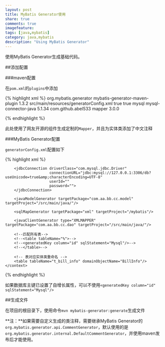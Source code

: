 ```yaml
---
layout: post
title: MyBatis Generator使用
share: true
comments: true
imagefeature:
tags: [java,mybatis]
category: java,mybatis
description: "Using MyBatis Generator"
---
```


使用MyBatis Generator生成基础代码。

<!--more-->

##添加配置

###maven配置

在`pom.xml`的`plugins`中添加

{% highlight xml %}
<plugin>
    <groupId>org.mybatis.generator</groupId>
    <artifactId>mybatis-generator-maven-plugin</artifactId>
    <version>1.3.2</version>
    <configuration>
        <configurationFile>src/main/resources/generatorConfig.xml</configurationFile>
        <overwrite>true</overwrite>
        <verbose>true</verbose>
    </configuration>
    <dependencies>
        <dependency>
            <groupId>mysql</groupId>
            <artifactId>mysql-connector-java</artifactId>
            <version>5.1.34</version>
        </dependency>
        <dependency>
            <groupId>com.github.abel533</groupId>
            <artifactId>mapper</artifactId>
            <version>3.0.0</version>
        </dependency>
    </dependencies>
</plugin>


{%  endhighlight %}

此处使用了网友开源的组件生成定制的`Mapper`，并且为实体类添加了中文注释

###MyBatis Generator配置

`generatorConfig.xml`配置如下

{% highlight xml %}
<?xml version="1.0" encoding="UTF-8"?>
<!DOCTYPE generatorConfiguration
        PUBLIC "-//mybatis.org//DTD MyBatis Generator Configuration 1.0//EN"
        "http://mybatis.org/dtd/mybatis-generator-config_1_0.dtd">
<generatorConfiguration>
    <!-- 如果pom的plugin中没有配置使用的驱动，这里要使用绝对路径指定驱动 -->
    <!--<classPathEntry location="mysql-connector-java-5.1.34.jar"/>-->
    <context id="Mysql" targetRuntime="MyBatis3Simple" defaultModelType="flat">
    <property name="beginningDelimiter" value="`"/>
        <property name="endingDelimiter" value="`"/>
        <property name="javaFileEncoding" value="UTF-8"/>
        <plugin type="com.github.abel533.generator.MapperPlugin">
            <property name="mappers" value="com.github.abel533.mapper.Mapper"/>
        </plugin>

        <jdbcConnection driverClass="com.mysql.jdbc.Driver"
                        connectionURL="jdbc:mysql://127.0.0.1:3306/db?useUnicode=true&amp;characterEncoding=UTF-8"
                        userId=""
                        password="">
        </jdbcConnection>

        <javaModelGenerator targetPackage="com.aa.bb.cc.model" targetProject="/src/main/java/"/>

        <sqlMapGenerator targetPackage="xml" targetProject="/mybatis"/>

        <javaClientGenerator type="XMLMAPPER" targetPackage="com.aa.bb.cc.dao" targetProject="/src/main/java/"/>

        <!--匹配所有表-->
        <!--<table tableName="%">-->
        <!--<generatedKey column="id" sqlStatement="Mysql"/>-->
        <!--</table>-->

        <!-- 表对应实体类重命名 -->
        <table tableName="t_bill_info" domainObjectName="BillInfo"/>
    </context>
</generatorConfiguration>
{%  endhighlight %}

如果数据库主键已设置了自增长属性，可以不使用`<generatedKey column="id" sqlStatement="Mysql"/>`

##生成文件

在项目的根目录下，使用命令`mvn mybatis-generator:generate`生成文件

**注：**如果需要自定义生成的类注释，需要继承MyBatis Generator的`org.mybatis.generator.api.CommentGenerator`，默认使用的是`org.mybatis.generator.internal.DefaultCommentGenerator`，并使用maven发布后才能使用。

